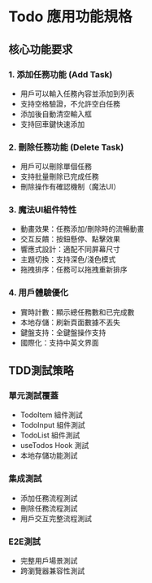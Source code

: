 # Todo 應用功能規格

## 核心功能要求

### 1. 添加任務功能 (Add Task)
- 用戶可以輸入任務內容並添加到列表
- 支持空格驗證，不允許空白任務
- 添加後自動清空輸入框
- 支持回車鍵快速添加

### 2. 刪除任務功能 (Delete Task)
- 用戶可以刪除單個任務
- 支持批量刪除已完成任務
- 刪除操作有確認機制（魔法UI）

### 3. 魔法UI組件特性
- 動畫效果：任務添加/刪除時的流暢動畫
- 交互反饋：按鈕懸停、點擊效果
- 響應式設計：適配不同屏幕尺寸
- 主題切換：支持深色/淺色模式
- 拖拽排序：任務可以拖拽重新排序

### 4. 用戶體驗優化
- 實時計數：顯示總任務數和已完成數
- 本地存儲：刷新頁面數據不丟失
- 鍵盤支持：全鍵盤操作支持
- 國際化：支持中英文界面

## TDD測試策略

### 單元測試覆蓋
- TodoItem 組件測試
- TodoInput 組件測試  
- TodoList 組件測試
- useTodos Hook 測試
- 本地存儲功能測試

### 集成測試
- 添加任務流程測試
- 刪除任務流程測試
- 用戶交互完整流程測試

### E2E測試
- 完整用戶場景測試
- 跨瀏覽器兼容性測試